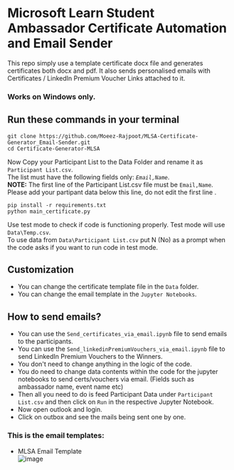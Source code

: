 # Microsoft Learn Student Ambassador Certificate Automation and Email Sender

This repo simply use a template certificate docx file and generates certificates both docx and pdf. It also sends personalised emails with Certificates / LinkedIn Premium Voucher Links attached to it.

###  Works on Windows only.

## Run these commands in your terminal

```
git clone https://github.com/Moeez-Rajpoot/MLSA-Certificate-Generator_Email-Sender.git
cd Certificate-Generator-MLSA
```
Now Copy your Participant List to the Data Folder and rename it as `Participant List.csv`. <br>
<e>The list must have the following fields only: <i>```Email,Name```</i></e>. <br>
<e><b>NOTE:</b> The first line of the Participant List.csv file must be ```Email,Name```. Please add your partipant data below this line, do not edit the first line </e>.
```
pip install -r requirements.txt
python main_certificate.py
```
Use test mode to check if code is functioning properly. Test mode will use ```Data\Temp.csv```.  
To use data from ```Data\Participant List.csv``` put N (No) as a prompt when the code asks if you want to run code in test mode.

## Customization
- You can change the certificate template file in the `Data` folder.
- You can change the email template in the `Jupyter Notebooks`.

## How to send emails?
- You can use the `Send_certificates_via_email.ipynb` file to send emails to the participants.
- You can use the `Send_linkedinPremiumVouchers_via_email.ipynb` file to send LinkedIn Premium Vouchers to the Winners.
- You don't need to change anything in the logic of the code.
- You do need to change data contents within the code for the jupyter notebooks to send certs/vouchers via email. (Fields such as ambassador name, event name etc)
- Then all you need to do is feed Participant Data under ```Participant List.csv``` and then click on ```Run``` in the respective Jupyter Notebook.
- Now open outlook and login.
- Click on outbox and see the mails being sent one by one.

### This is the email templates:
- MLSA Email Template  
![image](https://github.com/rv2442/MLSA-Certificate-Generator_Email-Sender/assets/69571769/3478c021-c31d-4f67-a031-f2e5d40ddb00)


